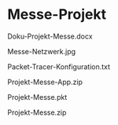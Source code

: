 # Messe-Projekt

Doku-Projekt-Messe.docx

Messe-Netzwerk.jpg

Packet-Tracer-Konfiguration.txt

Projekt-Messe-App.zip

Projekt-Messe.pkt

Projekt-Messe.zip
